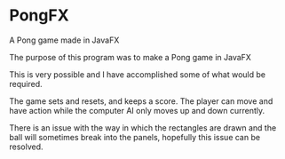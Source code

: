 # PongFX
A Pong game made in JavaFX

The purpose of this program was to make a Pong game in JavaFX

This is very possible and I have accomplished some of what would be required.

The game sets and resets, and keeps a score. The player can move and have action while the computer AI only moves up and down currently.

There is an issue with the way in which the rectangles are drawn and the ball will sometimes break into the panels, hopefully this issue can be resolved.
